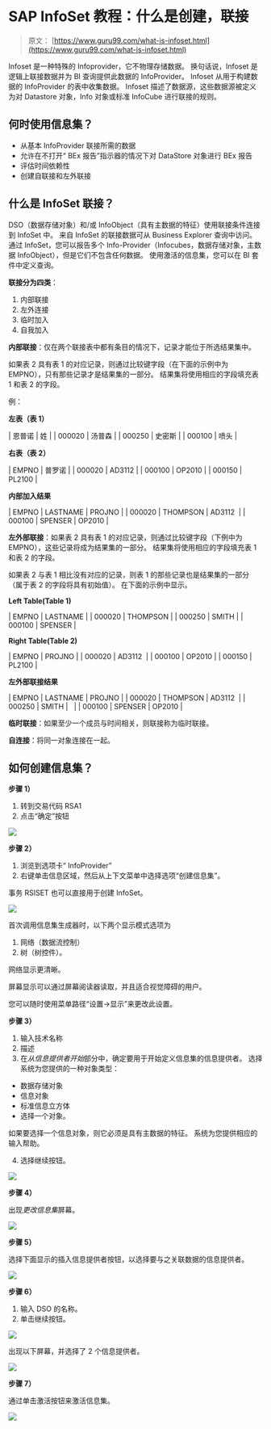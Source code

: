 # SAP InfoSet 教程：什么是创建，联接

> 原文： [https://www.guru99.com/what-is-infoset.html](https://www.guru99.com/what-is-infoset.html)

Infoset 是一种特殊的 Infoprovider，它不物理存储数据。 换句话说，Infoset 是逻辑上联接数据并为 BI 查询提供此数据的 InfoProvider。 Infoset 从用于构建数据的 InfoProvider 的表中收集数据。 Infoset 描述了数据源，这些数据源被定义为对 Datastore 对象，Info 对象或标准 InfoCube 进行联接的规则。

## 何时使用信息集？

*   从基本 InfoProvider 联接所需的数据
*   允许在不打开“ BEx 报告”指示器的情况下对 DataStore 对象进行 BEx 报告
*   评估时间依赖性
*   创建自联接和左外联接

## 什么是 InfoSet 联接？

DSO（数据存储对象）和/或 InfoObject（具有主数据的特征）使用联接条件连接到 InfoSet 中。 来自 InfoSet 的联接数据可从 Business Explorer 查询中访问。 通过 InfoSet，您可以报告多个 Info-Provider（Infocubes，数据存储对象，主数据 InfoObject），但是它们不包含任何数据。 使用激活的信息集，您可以在 BI 套件中定义查询。

**联接分为四类**：

1.  内部联接
2.  左外连接
3.  临时加入
4.  自我加入

**内部联接**：仅在两个联接表中都有条目的情况下，记录才能位于所选结果集中。

如果表 2 具有表 1 的对应记录，则通过比较键字段（在下面的示例中为 EMPNO），只有那些记录才是结果集的一部分。 结果集将使用相应的字段填充表 1 和表 2 的字段。

例：

**左表（表 1）**

| 恩普诺 | 姓 |
| 000020 | 汤普森 |
| 000250 | 史密斯 |
| 000100 | 喷头 |

**右表（表 2）**

| EMPNO | 普罗诺 |
| 000020 | AD3112 |
| 000100 | OP2010 |
| 000150 | PL2100 |

**内部加入结果**

| EMPNO | LASTNAME | PROJNO |
| 000020 | THOMPSON | AD3112  |
| 000100 | SPENSER | OP2010 |

**左外部联接**：如果表 2 具有表 1 的对应记录，则通过比较键字段（下例中为 EMPNO），这些记录将成为结果集的一部分。 结果集将使用相应的字段填充表 1 和表 2 的字段。

如果表 2 与表 1 相比没有对应的记录，则表 1 的那些记录也是结果集的一部分（属于表 2 的字段将具有初始值）。 在下面的示例中显示。

**Left Table(Table 1)**

| EMPNO | LASTNAME |
| 000020 | THOMPSON |
| 000250 | SMITH |
| 000100 | SPENSER |

**Right Table(Table 2)**

| EMPNO | PROJNO |
| 000020 | AD3112  |
| 000100 | OP2010 |
| 000150 | PL2100 |

**左外部联接结果**

| EMPNO | LASTNAME | PROJNO |
| 000020 | THOMPSON | AD3112  |
| 000250 | SMITH |   |
| 000100 | SPENSER | OP2010
 |

**临时联接**：如果至少一个成员与时间相关，则联接称为临时联接。

**自连接**：将同一对象连接在一起。

## 如何创建信息集？

**步骤 1）**

1.  转到交易代码 RSA1
2.  点击“确定”按钮

![](img/c154aab2eb3c77cf18edc4ce8beec795.png)

**步骤 2）**

1.  浏览到选项卡“ InfoProvider”
2.  右键单击信息区域，然后从上下文菜单中选择选项“创建信息集”。

事务 RSISET 也可以直接用于创建 InfoSet。

![](img/19c4c85a08db0fe8b5e599d51d5f13ad.png)

首次调用信息集生成器时，以下两个显示模式选项为

1.  网络（数据流控制）
2.  树（树控件）。

网络显示更清晰。

屏幕显示可以通过屏幕阅读器读取，并且适合视觉障碍的用户。

您可以随时使用菜单路径“设置->显示”来更改此设置。

**步骤 3）**

1.  输入技术名称
2.  描述
3.  在*从信息提供者开始*部分中，确定要用于开始定义信息集的信息提供者。 选择系统为您提供的一种对象类型：

*   数据存储对象
*   信息对象
*   标准信息立方体
*   选择一个对象。

如果要选择一个信息对象，则它必须是具有主数据的特征。 系统为您提供相应的输入帮助。

4.  选择继续按钮。

![](img/e544316bc2f8ed6187e8da6364f075ab.png)

**步骤 4）**

出现*更改信息集*屏幕。

[![](img/a9ef33decff3cf0efa5cd75af4b217a4.png) ](/images/sap/SAP_BI/sap_bi_12_4.jpg) 

**步骤 5）**

选择下面显示的插入信息提供者按钮，以选择要与之关联数据的信息提供者。

![](img/c19f045038166270762e2df28308de10.png)

**步骤 6）**

1.  输入 DSO 的名称。
2.  单击继续按钮。

![](img/5a40afa6ad02c0ce9f160628f6ef81f6.png)

出现以下屏幕，并选择了 2 个信息提供者。

![](img/80439001da019d9d755bf23e0ef141e3.png)

**步骤 7）**

通过单击激活按钮来激活信息集。

![](img/16105e338b4a64bc663a851af22f0271.png)